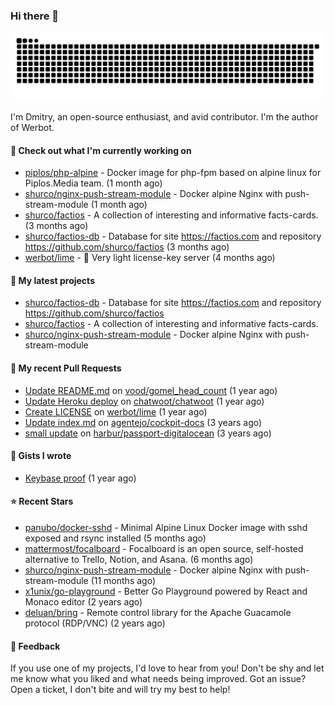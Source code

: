 ### Hi there 👋

![](https://github.com/shurco/shurco/raw/output/github-contribution-grid-snake.svg)

I'm Dmitry, an open-source enthusiast, and avid contributor. I'm the author of Werbot. 

#### 👷 Check out what I'm currently working on

- [piplos/php-alpine](https://github.com/piplos/php-alpine) - Docker image for php-fpm based on alpine linux for Piplos.Media team. (1 month ago)
- [shurco/nginx-push-stream-module](https://github.com/shurco/nginx-push-stream-module) - Docker alpine Nginx with push-stream-module (1 month ago)
- [shurco/factios](https://github.com/shurco/factios) - A collection of interesting and informative facts-cards. (3 months ago)
- [shurco/factios-db](https://github.com/shurco/factios-db) - Database for site https://factios.com and repository https://github.com/shurco/factios (3 months ago)
- [werbot/lime](https://github.com/werbot/lime) - 🍋 Very light license-key server (4 months ago)

#### 🌱 My latest projects

- [shurco/factios-db](https://github.com/shurco/factios-db) - Database for site https://factios.com and repository https://github.com/shurco/factios
- [shurco/factios](https://github.com/shurco/factios) - A collection of interesting and informative facts-cards.
- [shurco/nginx-push-stream-module](https://github.com/shurco/nginx-push-stream-module) - Docker alpine Nginx with push-stream-module

#### 🔨 My recent Pull Requests

- [Update README.md](https://github.com/vood/gomel_head_count/pull/1) on [vood/gomel_head_count](https://github.com/vood/gomel_head_count) (1 year ago)
- [Update Heroku deploy](https://github.com/chatwoot/chatwoot/pull/1030) on [chatwoot/chatwoot](https://github.com/chatwoot/chatwoot) (1 year ago)
- [Create LICENSE](https://github.com/werbot/lime/pull/1) on [werbot/lime](https://github.com/werbot/lime) (1 year ago)
- [Update index.md](https://github.com/agentejo/cockpit-docs/pull/18) on [agentejo/cockpit-docs](https://github.com/agentejo/cockpit-docs) (3 years ago)
- [small update](https://github.com/harbur/passport-digitalocean/pull/1) on [harbur/passport-digitalocean](https://github.com/harbur/passport-digitalocean) (3 years ago)

#### 📓 Gists I wrote

- [Keybase proof](https://gist.github.com/959752bb9b046d792e71ca185f48d641) (1 year ago)

#### ⭐ Recent Stars

- [panubo/docker-sshd](https://github.com/panubo/docker-sshd) - Minimal Alpine Linux Docker image with sshd exposed and rsync installed (5 months ago)
- [mattermost/focalboard](https://github.com/mattermost/focalboard) - Focalboard is an open source, self-hosted alternative to Trello, Notion, and Asana. (6 months ago)
- [shurco/nginx-push-stream-module](https://github.com/shurco/nginx-push-stream-module) - Docker alpine Nginx with push-stream-module (11 months ago)
- [x1unix/go-playground](https://github.com/x1unix/go-playground) - Better Go Playground powered by React and Monaco editor (2 years ago)
- [deluan/bring](https://github.com/deluan/bring) - Remote control library for the Apache Guacamole protocol (RDP/VNC) (2 years ago)

#### 💬 Feedback

If you use one of my projects, I'd love to hear from you! Don't be shy and let me know what you liked
and what needs being improved. Got an issue? Open a ticket, I don't bite and will try my best to help!
